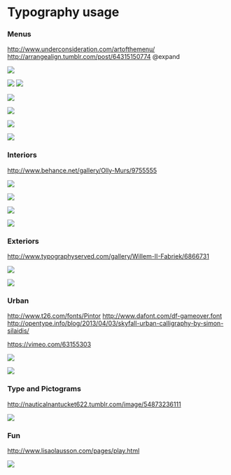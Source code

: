 # Typography usage


### Menus

http://www.underconsideration.com/artofthemenu/
http://arrangealign.tumblr.com/post/64315150774
@expand

![](http://www.underconsideration.com/artofthemenu/project_images/chez_lionel_PHOTO_01.jpg)


![](http://www.underconsideration.com/artofthemenu/project_images/chez_lionel_PDF_01.gif)
![](http://www.underconsideration.com/artofthemenu/project_images/chez_lionel_PDF_02.gif)


![](http://www.underconsideration.com/artofthemenu/project_images/bierhaus_PHOTO_01.jpg)


![](http://www.underconsideration.com/artofthemenu/project_images/bierhaus_PDF_03.jpg)


![](http://www.underconsideration.com/artofthemenu/project_images/gourmet_theatre_PHOTO_01.jpg)


![](http://www.underconsideration.com/artofthemenu/project_images/gourmet_theatre_PDF_01.gif)


### Interiors

http://www.behance.net/gallery/Olly-Murs/9755555


![](http://behance.vo.llnwd.net/profiles23/1673105/projects/9755555/6f901238fba824d142cfccf6b58fe76c.jpg)


![](http://behance.vo.llnwd.net/profiles23/1673105/projects/9755555/45b89db830a731460f74b592e77046c4.jpg)


![](http://behance.vo.llnwd.net/profiles23/1673105/projects/9755555/a29e66f42ab7490127bab7b4a6f5db6a.jpg)


![](http://behance.vo.llnwd.net/profiles23/1673105/projects/9755555/c94ce9b7ae3a9cb9ac870a5c7d0bdb5b.jpg)


### Exteriors

http://www.typographyserved.com/gallery/Willem-II-Fabriek/6866731


![](http://behance.vo.llnwd.net/profiles6/282502/projects/6866731/41c66086dfab9c99dc85f8dfd03dab03.jpg)


![](http://behance.vo.llnwd.net/profiles6/282502/projects/6866731/bd0967caee3fedc68dcd430e9676ba17.png)


### Urban

http://www.t26.com/fonts/Pintor
http://www.dafont.com/df-gameover.font
http://opentype.info/blog/2013/04/03/skyfall-urban-calligraphy-by-simon-silaidis/


https://vimeo.com/63155303


![](http://www.t26.com/resources/3a58d868a3.jpg?1370977430)


![](http://www.dafont.com/img/illustration/d/f/df_gameover.png)


### Type and Pictograms


http://nauticalnantucket622.tumblr.com/image/54873236111


![](http://24.media.tumblr.com/583ae07d1efae298a9d9352d7cf8064f/tumblr_mpleztYcKY1syihhno1_1280.jpg)


### Fun

http://www.lisaolausson.com/pages/play.html


![](http://www.lisaolausson.com/images/play_1b.jpg)

